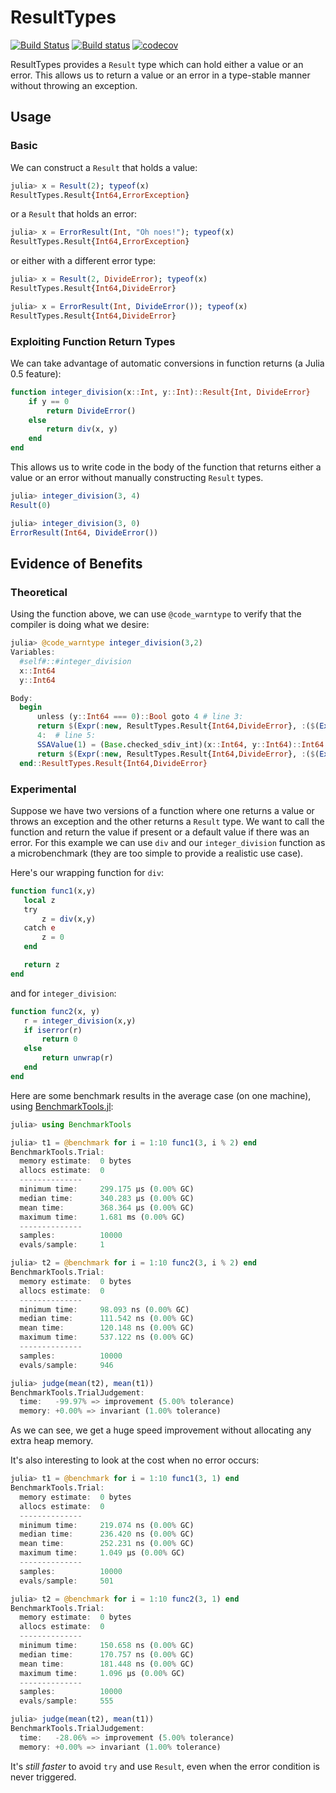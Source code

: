 # ResultTypes

[![Build Status](https://travis-ci.org/iamed2/ResultTypes.jl.svg?branch=master)](https://travis-ci.org/iamed2/ResultTypes.jl)
[![Build status](https://ci.appveyor.com/api/projects/status/gi2crm16wxv04sj6/branch/master?svg=true)](https://ci.appveyor.com/project/iamed2/resulttypes-jl/branch/master)
[![codecov](https://codecov.io/gh/iamed2/ResultTypes.jl/branch/master/graph/badge.svg)](https://codecov.io/gh/iamed2/ResultTypes.jl)

ResultTypes provides a `Result` type which can hold either a value or an error.
This allows us to return a value or an error in a type-stable manner without throwing an exception.

## Usage

### Basic

We can construct a `Result` that holds a value:

```julia
julia> x = Result(2); typeof(x)
ResultTypes.Result{Int64,ErrorException}
```

or a `Result` that holds an error:

```julia
julia> x = ErrorResult(Int, "Oh noes!"); typeof(x)
ResultTypes.Result{Int64,ErrorException}
```

or either with a different error type:

```julia
julia> x = Result(2, DivideError); typeof(x)
ResultTypes.Result{Int64,DivideError}

julia> x = ErrorResult(Int, DivideError()); typeof(x)
ResultTypes.Result{Int64,DivideError}
```

### Exploiting Function Return Types

We can take advantage of automatic conversions in function returns (a Julia 0.5 feature):

```julia
function integer_division(x::Int, y::Int)::Result{Int, DivideError}
    if y == 0
        return DivideError()
    else
        return div(x, y)
    end
end
```

This allows us to write code in the body of the function that returns either a value or an error without manually constructing `Result` types.

```julia
julia> integer_division(3, 4)
Result(0)

julia> integer_division(3, 0)
ErrorResult(Int64, DivideError())
```

## Evidence of Benefits

### Theoretical

Using the function above, we can use `@code_warntype` to verify that the compiler is doing what we desire:

```julia
julia> @code_warntype integer_division(3,2)
Variables:
  #self#::#integer_division
  x::Int64
  y::Int64

Body:
  begin
      unless (y::Int64 === 0)::Bool goto 4 # line 3:
      return $(Expr(:new, ResultTypes.Result{Int64,DivideError}, :($(Expr(:new, Nullable{Int64}, false))), :($(Expr(:new, Nullable{DivideError}, true, :($(QuoteNode(DivideError()))))))))
      4:  # line 5:
      SSAValue(1) = (Base.checked_sdiv_int)(x::Int64, y::Int64)::Int64
      return $(Expr(:new, ResultTypes.Result{Int64,DivideError}, :($(Expr(:new, Nullable{Int64}, true, SSAValue(1)))), :($(Expr(:new, Nullable{DivideError}, false)))))
  end::ResultTypes.Result{Int64,DivideError}
```

### Experimental

Suppose we have two versions of a function where one returns a value or throws an exception and the other returns a `Result` type.
We want to call the function and return the value if present or a default value if there was an error.
For this example we can use `div` and our `integer_division` function as a microbenchmark (they are too simple to provide a realistic use case).

Here's our wrapping function for `div`:

```julia
function func1(x,y)
   local z
   try
       z = div(x,y)
   catch e
       z = 0
   end

   return z
end
```

and for `integer_division`:

```julia
function func2(x, y)
   r = integer_division(x,y)
   if iserror(r)
       return 0
   else
       return unwrap(r)
   end
end
```

Here are some benchmark results in the average case (on one machine), using [BenchmarkTools.jl](https://github.com/JuliaCI/BenchmarkTools.jl):

```julia
julia> using BenchmarkTools

julia> t1 = @benchmark for i = 1:10 func1(3, i % 2) end
BenchmarkTools.Trial:
  memory estimate:  0 bytes
  allocs estimate:  0
  --------------
  minimum time:     299.175 μs (0.00% GC)
  median time:      340.283 μs (0.00% GC)
  mean time:        368.364 μs (0.00% GC)
  maximum time:     1.681 ms (0.00% GC)
  --------------
  samples:          10000
  evals/sample:     1

julia> t2 = @benchmark for i = 1:10 func2(3, i % 2) end
BenchmarkTools.Trial:
  memory estimate:  0 bytes
  allocs estimate:  0
  --------------
  minimum time:     98.093 ns (0.00% GC)
  median time:      111.542 ns (0.00% GC)
  mean time:        120.148 ns (0.00% GC)
  maximum time:     537.122 ns (0.00% GC)
  --------------
  samples:          10000
  evals/sample:     946

julia> judge(mean(t2), mean(t1))
BenchmarkTools.TrialJudgement:
  time:   -99.97% => improvement (5.00% tolerance)
  memory: +0.00% => invariant (1.00% tolerance)
```

As we can see, we get a huge speed improvement without allocating any extra heap memory.

It's also interesting to look at the cost when no error occurs:

```julia
julia> t1 = @benchmark for i = 1:10 func1(3, 1) end
BenchmarkTools.Trial:
  memory estimate:  0 bytes
  allocs estimate:  0
  --------------
  minimum time:     219.074 ns (0.00% GC)
  median time:      236.420 ns (0.00% GC)
  mean time:        252.231 ns (0.00% GC)
  maximum time:     1.049 μs (0.00% GC)
  --------------
  samples:          10000
  evals/sample:     501

julia> t2 = @benchmark for i = 1:10 func2(3, 1) end
BenchmarkTools.Trial:
  memory estimate:  0 bytes
  allocs estimate:  0
  --------------
  minimum time:     150.658 ns (0.00% GC)
  median time:      170.757 ns (0.00% GC)
  mean time:        181.448 ns (0.00% GC)
  maximum time:     1.096 μs (0.00% GC)
  --------------
  samples:          10000
  evals/sample:     555

julia> judge(mean(t2), mean(t1))
BenchmarkTools.TrialJudgement:
  time:   -28.06% => improvement (5.00% tolerance)
  memory: +0.00% => invariant (1.00% tolerance)
```

It's _still faster_ to avoid `try` and use `Result`, even when the error condition is never triggered.
